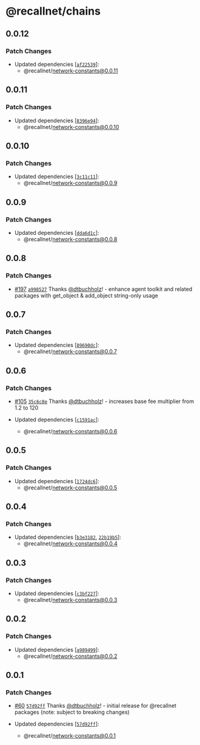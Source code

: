 # @recallnet/chains

## 0.0.12

### Patch Changes

- Updated dependencies [[`af22539`](https://github.com/recallnet/js-recall/commit/af225395a34d311ad126732fde6c8f3e43207d3a)]:
  - @recallnet/network-constants@0.0.11

## 0.0.11

### Patch Changes

- Updated dependencies [[`8396e94`](https://github.com/recallnet/js-recall/commit/8396e9447eeb47a21de22d55eb316bfba8277c8e)]:
  - @recallnet/network-constants@0.0.10

## 0.0.10

### Patch Changes

- Updated dependencies [[`3c11c11`](https://github.com/recallnet/js-recall/commit/3c11c1177a6ff725a85f58cde2e6d0365ca125d2)]:
  - @recallnet/network-constants@0.0.9

## 0.0.9

### Patch Changes

- Updated dependencies [[`dda6d1c`](https://github.com/recallnet/js-recall/commit/dda6d1c3a27199bf177ade7e480d63a4af61176e)]:
  - @recallnet/network-constants@0.0.8

## 0.0.8

### Patch Changes

- [#197](https://github.com/recallnet/js-recall/pull/197) [`a998527`](https://github.com/recallnet/js-recall/commit/a9985273604b29a7644cafd1425fe78624ff30a6) Thanks [@dtbuchholz](https://github.com/dtbuchholz)! - enhance agent toolkit and related packages with get_object & add_object string-only usage

## 0.0.7

### Patch Changes

- Updated dependencies [[`89690dc`](https://github.com/recallnet/js-recall/commit/89690dc6a9430f4b22e6dec42e372f93ca10c592)]:
  - @recallnet/network-constants@0.0.7

## 0.0.6

### Patch Changes

- [#105](https://github.com/recallnet/js-recall/pull/105) [`35c6c8e`](https://github.com/recallnet/js-recall/commit/35c6c8ebdb7447e17225014770bc2e968916bf67) Thanks [@dtbuchholz](https://github.com/dtbuchholz)! - increases base fee multiplier from 1.2 to 120

- Updated dependencies [[`c1591ac`](https://github.com/recallnet/js-recall/commit/c1591acd7b4488b9010af0e7aa5c734682738607)]:
  - @recallnet/network-constants@0.0.6

## 0.0.5

### Patch Changes

- Updated dependencies [[`1724dc6`](https://github.com/recallnet/js-recall/commit/1724dc65fcfbed29932cded1624a2025130c61ff)]:
  - @recallnet/network-constants@0.0.5

## 0.0.4

### Patch Changes

- Updated dependencies [[`b3e3182`](https://github.com/recallnet/js-recall/commit/b3e3182b3c78c759f71117b379c2768c19863871), [`22b19b5`](https://github.com/recallnet/js-recall/commit/22b19b58d27aea5b33c13bcefdf2cfcbd7efaafd)]:
  - @recallnet/network-constants@0.0.4

## 0.0.3

### Patch Changes

- Updated dependencies [[`c3bf227`](https://github.com/recallnet/js-recall/commit/c3bf2277010ff4f77d804f01cd94d8e29896e6e3)]:
  - @recallnet/network-constants@0.0.3

## 0.0.2

### Patch Changes

- Updated dependencies [[`a989499`](https://github.com/recallnet/js-recall/commit/a989499b498f059598f65f38c6c3a09a3769e004)]:
  - @recallnet/network-constants@0.0.2

## 0.0.1

### Patch Changes

- [#60](https://github.com/recallnet/js-recall/pull/60) [`57d92ff`](https://github.com/recallnet/js-recall/commit/57d92ffaec7828da1f48a47bf25e067458abc769) Thanks [@dtbuchholz](https://github.com/dtbuchholz)! - initial release for @recallnet packages (note: subject to breaking changes)

- Updated dependencies [[`57d92ff`](https://github.com/recallnet/js-recall/commit/57d92ffaec7828da1f48a47bf25e067458abc769)]:
  - @recallnet/network-constants@0.0.1
